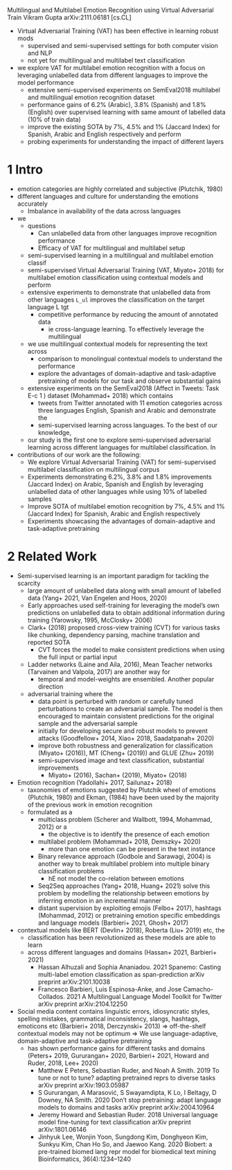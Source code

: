 Multilingual and Multilabel Emotion Recognition using Virtual Adversarial Train
Vikram Gupta
arXiv:2111.06181 [cs.CL]

* Virtual Adversarial Training (VAT) has been effective in learning robust mods
  * supervised and semi-supervised settings for both computer vision and NLP
  * not yet for multilingual and multilabel text classification
* we explore VAT for multilabel emotion recognition with a focus on leveraging
  unlabelled data from different languages to improve the model performance
  * extensive semi-supervised experiments on SemEval2018 multilabel and
    multilingual emotion recognition dataset
  * performance gains of 6.2% (Arabic), 3.8% (Spanish) and 1.8% (English) over
    supervised learning with same amount of labelled data (10% of train data)
  * improve the existing SOTA by 7%, 4.5% and 1% (Jaccard Index)
    for Spanish, Arabic and English respectively and perform
  * probing experiments for understanding the impact of different layers

# 1 Intro

* emotion categories are highly correlated and subjective (Plutchik, 1980)
* different languages and culture for understanding the emotions accurately
  * Imbalance in availability of the data across languages
* we
  * questions
    * Can unlabelled data from other languages improve recognition performance
    * Efficacy of VAT for multilingual and multilabel setup
  * semi-supervised learning in a multilingual and multilabel emotion classif
  * semi-supervised Virtual Adversarial Training (VAT, Miyato+ 2018) for
    multilabel emotion classification using contextual models and perform
  * extensive experiments to demonstrate that
    unlabelled data from other languages `L_ul` improves the classification on
    the target language L tgt
    * competitive performance by reducing the amount of annotated data
      * ie cross-language learning. To effectively leverage the multilingual
  * we use multilingual contextual models for representing the text across
    * comparison to monolingual contextual models to understand the performance
    * explore the advantages of domain-adaptive and task-adaptive pretraining
      of models for our task and observe substantial gains
  * extensive experiments on the SemEval2018 (Affect in Tweets: Task E-c 1 )
    dataset (Mohammad+ 2018) which contains
    * tweets from Twitter annotated with 11 emotion categories across
      three languages English, Spanish and Arabic and demonstrate the
    * semi-supervised learning across languages. To the  best of our knowledge,
  * our study is the first one to explore semi-supervised adversarial learning
    across different languages for multilabel classification. In
* contributions of our work are the following:
  * We explore Virtual Adversarial Training (VAT) for semi-supervised
    multilabel classification on multilingual corpus
  * Experiments demonstrating 6.2%, 3.8% and 1.8% improvements (Jaccard Index)
    on Arabic, Spanish and English by leveraging unlabelled data of other
    languages while using 10% of labelled samples
  * Improve SOTA of multilabel emotion recognition by 7%, 4.5% and 1% (Jaccard
    Index) for Spanish, Arabic and English respectively
  * Experiments showcasing the advantages of domain-adaptive and task-adaptive
    pretraining

# 2 Related Work

* Semi-supervised learning is an important paradigm for tackling the scarcity
  * large amount of unlabelled data along with small amount of labelled data
    (Yang+ 2021, Van Engelen and Hoos, 2020)
  * Early approaches used self-training for leveraging the model’s own
    predictions on unlabelled data to obtain additional information during
    training (Yarowsky, 1995, McClosky+ 2006)
  * Clark+ (2018) proposed cross-view training (CVT) for various tasks like
    chunking, dependency parsing, machine translation and reported SOTA
    * CVT forces the model to make consistent predictions when using the full
      input or partial input
  * Ladder networks (Laine and Aila, 2016),
    Mean Teacher networks (Tarvainen and Valpola, 2017) are another way for
    * temporal and model-weights are ensembled.  Another popular direction
  * adversarial training where the
    * data point is perturbed with random or carefully tuned perturbations to
      create an adversarial sample. The model is then encouraged to maintain
      consistent predictions for the original sample and the adversarial sample
    * initially for developing secure and robust models to prevent attacks
      (Goodfellow+ 2014, Xiao+ 2018, Saadatpanah+ 2020)
    * improve both robustness and generalization for
      classification (Miyato+ (2016)), MT (Cheng+ (2019)) and GLUE (Zhu+ 2019)
    * semi-supervised image and text classification, substantial improvements
      * Miyato+ (2016), Sachan+ (2019), Miyato+ (2018)
* Emotion recognition (Yadollahi+ 2017, Sailunaz+ 2018)
  * taxonomies of emotions suggested by
    Plutchik wheel of emotions (Plutchik, 1980) and Ekman, (1984) have been
    used by the majority of the previous work in emotion recognition
  * formulated as a
    * multiclass problem (Scherer and Wallbott, 1994, Mohammad, 2012) or a
      * the objective is to identify the presence of each emotion
    * multilabel problem (Mohammad+ 2018, Demszky+ 2020)
      * more than one emotion can be present in the text instance
    * Binary relevance approach (Godbole and Sarawagi, 2004) is another way to
      break multilabel problem into multiple binary classification problems
      * hE not model the co-relation between emotions
    * Seq2Seq approaches (Yang+ 2018, Huang+ 2021) solve this problem by
      modelling the relationship between emotions by inferring emotion in an
      incremental manner
    * distant supervision by exploiting
      emojis (Felbo+ 2017), hashtags (Mohammad, 2012) or
      pretraining emotion specific embeddings and language models
      (Barbieri+ 2021, Ghosh+ 2017)
* contextual models like BERT (Devlin+ 2018), Roberta (Liu+ 2019) etc, the
  * classification has been revolutionized as these models are able to learn
  * across different languages and domains (Hassan+ 2021, Barbieri+ 2021)
    * Hassan Alhuzali and Sophia Ananiadou. 2021
      Spanemo: Casting multi-label emotion classification as span-prediction
      arXiv preprint arXiv:2101.10038
    * Francesco Barbieri, Luis Espinosa-Anke, and Jose Camacho-Collados. 2021
      A Multilingual Language Model Toolkit for Twitter
      arXiv preprint arXiv:2104.12250
* Social media content contains linguistic errors, idiosyncratic styles,
  spelling mistakes, grammatical inconsistency, slangs, hashtags, emoticons etc
  (Barbieri+ 2018, Derczynski+ 2013)
  => off-the-shelf contextual models may not be optimum
  => We use language-adaptive, domain-adaptive and task-adaptive pretraining
  * has shown performance gains  for different tasks and domains (Peters+ 2019,
    Gururangan+ 2020, Barbieri+ 2021, Howard and Ruder, 2018, Lee+ 2020)
    * Matthew E Peters, Sebastian Ruder, and Noah A Smith.  2019
      To tune or not to tune? adapting pretrained reprs to diverse tasks
      arXiv preprint arXiv:1903.05987
    * S Gururangan, A Marasović, S Swayamdipta, K Lo, I Beltagy, D Downey,
        NA Smith. 2020
      Don’t stop pretraining: adapt language models to domains and tasks
      arXiv preprint arXiv:2004.10964
    * Jeremy Howard and Sebastian Ruder. 2018
      Universal language model fine-tuning for text classification
      arXiv preprint arXiv:1801.06146
    * Jinhyuk Lee, Wonjin Yoon, Sungdong Kim, Donghyeon Kim, Sunkyu Kim,
        Chan Ho So, and Jaewoo Kang. 2020
      Biobert: a pre-trained biomed lang repr model for biomedical text mining
      Bioinformatics, 36(4):1234–1240
